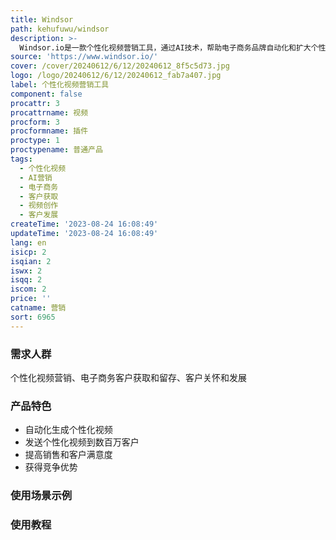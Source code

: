```yaml
---
title: Windsor
path: kehufuwu/windsor
description: >-
  Windsor.io是一款个性化视频营销工具，通过AI技术，帮助电子商务品牌自动化和扩大个性化视频的使用，以获取、留住和发展客户。它可以记录一段视频，并使用Windsor的AI平台向数百万客户发送个性化视频，从而提高销售、增强客户满意度，并获得竞争优势。
source: 'https://www.windsor.io/'
cover: /cover/20240612/6/12/20240612_8f5c5d73.jpg
logo: /logo/20240612/6/12/20240612_fab7a407.jpg
label: 个性化视频营销工具
component: false
procattr: 3
procattrname: 视频
procform: 3
procformname: 插件
proctype: 1
proctypename: 普通产品
tags:
  - 个性化视频
  - AI营销
  - 电子商务
  - 客户获取
  - 视频创作
  - 客户发展
createTime: '2023-08-24 16:08:49'
updateTime: '2023-08-24 16:08:49'
lang: en
isicp: 2
isqian: 2
iswx: 2
isqq: 2
iscom: 2
price: ''
catname: 营销
sort: 6965
---
```




### 需求人群
个性化视频营销、电子商务客户获取和留存、客户关怀和发展

### 产品特色
- 自动化生成个性化视频
- 发送个性化视频到数百万客户
- 提高销售和客户满意度
- 获得竞争优势

### 使用场景示例


### 使用教程


  
